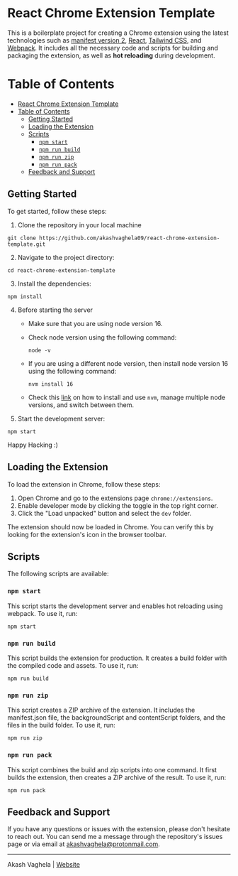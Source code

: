 # React Chrome Extension Template

This is a boilerplate project for creating a Chrome extension using the latest technologies such as [manifest version 2](https://developer.chrome.com/docs/extensions/mv2/manifestVersion/), [React](https://reactjs.org/), [Tailwind CSS](https://tailwindcss.com/), and [Webpack](https://webpack.js.org/). It includes all the necessary code and scripts for building and packaging the extension, as well as **hot reloading** during development.

Table of Contents
=================
- [React Chrome Extension Template](#react-chrome-extension-template)
- [Table of Contents](#table-of-contents)
  - [Getting Started](#getting-started)
  - [Loading the Extension](#loading-the-extension)
  - [Scripts](#scripts)
    - [`npm start`](#npm-start)
    - [`npm run build`](#npm-run-build)
    - [`npm run zip`](#npm-run-zip)
    - [`npm run pack`](#npm-run-pack)
  - [Feedback and Support](#feedback-and-support)

## Getting Started

To get started, follow these steps:

1. Clone the repository in your local machine

```
git clone https://github.com/akashvaghela09/react-chrome-extension-template.git
```

2. Navigate to the project directory:

```
cd react-chrome-extension-template
```

3. Install the dependencies:

```
npm install
```

4. Before starting the server
   - Make sure that you are using node version 16.
   - Check node version using the following command:

        ```
        node -v
        ```

   - If you are using a different node version, then install node version 16 using the following command:

        ```
        nvm install 16
        ```

   - Check this [link](https://techstacker.com/run-multiple-node-versions-node-nvm/) on how to install and use `nvm`, manage multiple node versions, and switch between them.

5. Start the development server:

```
npm start
```

Happy Hacking :)


## Loading the Extension

To load the extension in Chrome, follow these steps:

1. Open Chrome and go to the extensions page `chrome://extensions`.
2. Enable developer mode by clicking the toggle in the top right corner.
3. Click the "Load unpacked" button and select the `dev` folder.

The extension should now be loaded in Chrome. You can verify this by looking for the extension's icon in the browser toolbar.

## Scripts

The following scripts are available:

### `npm start`

This script starts the development server and enables hot reloading using webpack. To use it, run:

```
npm start
```

### `npm run build`

This script builds the extension for production. It creates a build folder with the compiled code and assets. To use it, run:

```
npm run build
```

### `npm run zip`

This script creates a ZIP archive of the extension. It includes the manifest.json file, the backgroundScript and contentScript folders, and the files in the build folder. To use it, run:

```
npm run zip
```

### `npm run pack`

This script combines the build and zip scripts into one command. It first builds the extension, then creates a ZIP archive of the result. To use it, run:

```
npm run pack
```

## Feedback and Support

If you have any questions or issues with the extension, please don't hesitate to reach out. You can send me a message through the repository's issues page or via email at <akashvaghela@protonmail.com>.

---

Akash Vaghela | [Website](https://akash11.com)
